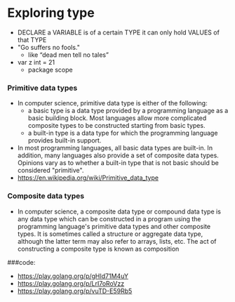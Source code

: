 # Exploring type
- DECLARE a VARIABLE is of a certain TYPE it can only hold VALUES of that TYPE
- "Go suffers no fools."
  - like “dead men tell no tales”
- var z int = 21
  - package scope
### Primitive data types
- In computer science, primitive data type is either of the following: 
  - a basic type is a data type provided by a programming language as a basic building block. Most languages allow more complicated composite types to be constructed starting from basic types. 
  - a built-in type is a data type for which the programming language provides built-in support. 
- In most programming languages, all basic data types are built-in. In addition, many languages also provide a set of composite data types. Opinions vary as to whether a built-in type that is not basic should be considered "primitive".
- https://en.wikipedia.org/wiki/Primitive_data_type 
### Composite data types
- In computer science, a composite data type or compound data type is any data type which can be constructed in a program using the programming language's primitive data types and other composite types. It is sometimes called a structure or aggregate data type, although the latter term may also refer to arrays, lists, etc. The act of constructing a composite type is known as composition

###code:
- https://play.golang.org/p/gHId71M4uY
- https://play.golang.org/p/LrI7oRoVzz
- https://play.golang.org/p/vuTD-E59Rb5  
